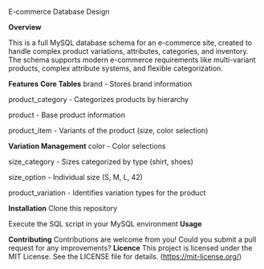 E-commerce Database Design

**Overview**

This is a full MySQL database schema for an e-commerce site, created to handle complex product variations, attributes, categories, and inventory. The schema supports modern e-commerce requirements like multi-variant products, complex attribute systems, and flexible categorization.

**Features**
**Core Tables**
brand - Stores brand information

product_category - Categorizes products by hierarchy

product - Base product information

product_item - Variants of the product (size, color selection)

**Variation Management**
color - Color selections

size_category - Sizes categorized by type (shirt, shoes)

size_option - Individual size (S, M, L, 42)

product_variation - Identifies variation types for the product



**Installation**
Clone this repository

Execute the SQL script in your MySQL environment
**Usage**

**Contributing**
Contributions are welcome from you! Could you submit a pull request for any improvements?
**Licence**
This project is licensed under the MIT License. See the LICENSE file for details.
(https://mit-license.org/)

